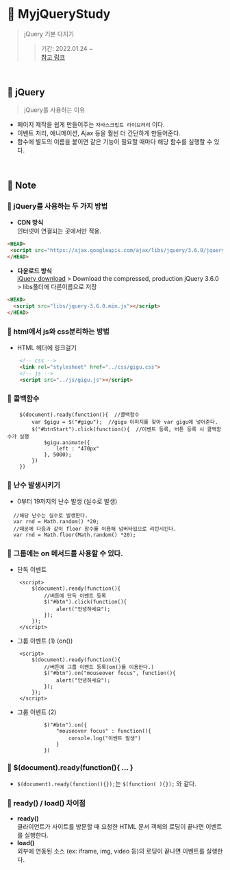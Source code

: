 # 📌 MyjQueryStudy
> jQuery 기본 다지기
>> 기간: 2022.01.24 ~    
>> [참고 링크]()

<br />

## 📌 jQuery
> jQuery를 사용하는 이유
 - 페이지 제작을 쉽게 만들어주는 `자바스크립트 라이브러리` 이다.
 - 이벤트 처리, 애니메이션, Ajax 등을 훨씬 더 간단하게 만들어준다.
 - 함수에 별도의 이름을 붙이면 같은 기능이 필요할 때마다 해당 함수를 실행할 수 있다.
 
<br />

## 📝 Note   
### 💬 jQuery를 사용하는 두 가지 방법
 - **CDN 방식**     
 인터넷이 연결되는 곳에서만 적용. 
 ```HTML
 <HEAD>
  <script src="https://ajax.googleapis.com/ajax/libs/jquery/3.6.0/jquery.min.js"></script>
 </HEAD>
 ```
 - **다운로드 방식**    
[jQuery download](https://jquery.com/download/) > Download the compressed, production jQuery 3.6.0 > libs폴더에 다른이름으로 저장
```HTML
<HEAD>
  <script src="libs/jquery-3.6.0.min.js"></script>
</HEAD>
```
### 💬 html에서 js와 css분리하는 방법
 - HTML 헤더에 링크걸기
```HTML
    <!-- css -->
    <link rel="stylesheet" href="../css/gigu.css">
    <!-- js -->
    <script src="../js/gigu.js"></script>
```

### 💬 콜백함수
```jQuery
    $(document).ready(function(){  //콜백함수
        var $gigu = $("#gigu");  //gigu 이미지를 찾아 var gigu에 넣어준다.
        $("#btnStart").click(function(){  //이벤트 등록, 버튼 등록 시 콜백함수가 실행
            $gigu.animate({
                left : "470px"
            }, 5000);
        })
    })
```

### 💬 난수 발생시키기
- 0부터 19까지의 난수 발생 (실수로 발생)
```jQuery
  //해당 난수는 실수로 발생한다.
  var rnd = Math.random() *20;
  //때문에 다음과 같이 floor 함수를 이용해 넘버타입으로 리턴시킨다.
  var rnd = Math.floor(Math.random() *20);
```

### 💬 그룹에는 on 메서드를 사용할 수 있다.
- 단독 이벤트    
```
    <script>
        $(document).ready(function(){
            //버튼에 단독 이벤트 등록
            $("#btn").click(function(){
                alert("안녕하세요");
            });
        });
    </script>
 ```

- 그룹 이벤트 (1) (on())
```
    <script>
        $(document).ready(function(){
            //버튼에 그룹 이벤트 등록(on()를 이용한다.)
            $("#btn").on("mouseover focus", function(){
                alert("안녕하세요");
            });
        });
    </script>
```

- 그룹 이벤트 (2)
```
            $("#btn").on({
                "mouseover focus" : function(){
                    console.log("이벤트 발생")
                }
            })
```

### 💬 $(document).ready(function(){ ... } 
 - `$(document).ready(function(){});`는 `$(function( ){});` 와 같다.


### 💬 ready() / load() 차이점
 - **ready()**    
  클라이언트가 사이트를 방문할 때 요청한 HTML 문서 객체의 로딩이 끝나면 이벤트를 실행한다.
 - **load()**    
  외부에 연동된 소스 (ex: iframe, img, video 등)의 로딩이 끝나면 이벤트를 실행한다.
        
    
